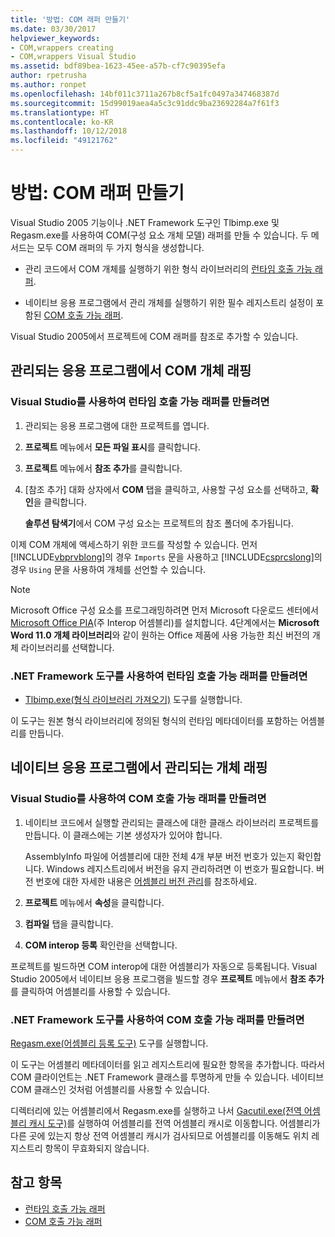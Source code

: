 ```yaml
---
title: '방법: COM 래퍼 만들기'
ms.date: 03/30/2017
helpviewer_keywords:
- COM,wrappers creating
- COM,wrappers Visual Studio
ms.assetid: bdf89bea-1623-45ee-a57b-cf7c90395efa
author: rpetrusha
ms.author: ronpet
ms.openlocfilehash: 14bf011c3711a267b8cf5a1fc0497a347468387d
ms.sourcegitcommit: 15d99019aea4a5c3c91ddc9ba23692284a7f61f3
ms.translationtype: HT
ms.contentlocale: ko-KR
ms.lasthandoff: 10/12/2018
ms.locfileid: "49121762"
---
```

# <a name="how-to-create-com-wrappers"></a>방법: COM 래퍼 만들기

Visual Studio 2005 기능이나 .NET Framework 도구인 Tlbimp.exe 및 Regasm.exe를 사용하여 COM(구성 요소 개체 모델) 래퍼를 만들 수 있습니다. 두 메서드는 모두 COM 래퍼의 두 가지 형식을 생성합니다.

-   관리 코드에서 COM 개체를 실행하기 위한 형식 라이브러리의 [런타임 호출 가능 래퍼](../../../docs/framework/interop/runtime-callable-wrapper.md).

-   네이티브 응용 프로그램에서 관리 개체를 실행하기 위한 필수 레지스트리 설정이 포함된 [COM 호출 가능 래퍼](../../../docs/framework/interop/com-callable-wrapper.md).

Visual Studio 2005에서 프로젝트에 COM 래퍼를 참조로 추가할 수 있습니다.

## <a name="wrap-com-objects-in-a-managed-application"></a>관리되는 응용 프로그램에서 COM 개체 래핑

### <a name="to-create-a-runtime-callable-wrapper-using-visual-studio"></a>Visual Studio를 사용하여 런타임 호출 가능 래퍼를 만들려면

1.  관리되는 응용 프로그램에 대한 프로젝트를 엽니다.

2.  **프로젝트** 메뉴에서 **모든 파일 표시**를 클릭합니다.

3.  **프로젝트** 메뉴에서 **참조 추가**를 클릭합니다.

4.  [참조 추가] 대화 상자에서 **COM** 탭을 클릭하고, 사용할 구성 요소를 선택하고, **확인**을 클릭합니다.

     **솔루션 탐색기**에서 COM 구성 요소는 프로젝트의 참조 폴더에 추가됩니다.

이제 COM 개체에 액세스하기 위한 코드를 작성할 수 있습니다. 먼저 [!INCLUDE[vbprvblong](../../../includes/vbprvblong-md.md)]의 경우 `Imports` 문을 사용하고 [!INCLUDE[csprcslong](../../../includes/csprcslong-md.md)]의 경우 `Using` 문을 사용하여 개체를 선언할 수 있습니다.

> [!NOTE]
> Microsoft Office 구성 요소를 프로그래밍하려면 먼저 Microsoft 다운로드 센터에서 [Microsoft Office PIA](https://go.microsoft.com/fwlink/?LinkId=50479)(주 Interop 어셈블리)를 설치합니다. 4단계에서는 **Microsoft Word 11.0 개체 라이브러리**와 같이 원하는 Office 제품에 사용 가능한 최신 버전의 개체 라이브러리를 선택합니다.  
  
### <a name="to-create-a-runtime-callable-wrapper-using-net-framework-tools"></a>.NET Framework 도구를 사용하여 런타임 호출 가능 래퍼를 만들려면  
  
-   [Tlbimp.exe(형식 라이브러리 가져오기)](../../../docs/framework/tools/tlbimp-exe-type-library-importer.md) 도구를 실행합니다.  
  
 이 도구는 원본 형식 라이브러리에 정의된 형식의 런타임 메타데이터를 포함하는 어셈블리를 만듭니다.  
  
## <a name="wrap-managed-objects-in-a-native-application"></a>네이티브 응용 프로그램에서 관리되는 개체 래핑  
  
### <a name="to-create-a-com-callable-wrapper-using-visual-studio"></a>Visual Studio를 사용하여 COM 호출 가능 래퍼를 만들려면  
  
1.  네이티브 코드에서 실행할 관리되는 클래스에 대한 클래스 라이브러리 프로젝트를 만듭니다. 이 클래스에는 기본 생성자가 있어야 합니다.  
  
     AssemblyInfo 파일에 어셈블리에 대한 전체 4개 부분 버전 번호가 있는지 확인합니다. Windows 레지스트리에서 버전을 유지 관리하려면 이 번호가 필요합니다. 버전 번호에 대한 자세한 내용은 [어셈블리 버전 관리](../../../docs/framework/app-domains/assembly-versioning.md)를 참조하세요.  
  
2.  **프로젝트** 메뉴에서 **속성**을 클릭합니다.  
  
3.  **컴파일** 탭을 클릭합니다.  
  
4.  **COM interop 등록** 확인란을 선택합니다.  
  
 프로젝트를 빌드하면 COM interop에 대한 어셈블리가 자동으로 등록됩니다. Visual Studio 2005에서 네이티브 응용 프로그램을 빌드할 경우 **프로젝트** 메뉴에서 **참조 추가**를 클릭하여 어셈블리를 사용할 수 있습니다.  
  
### <a name="to-create-a-com-callable-wrapper-using-net-framework-tools"></a>.NET Framework 도구를 사용하여 COM 호출 가능 래퍼를 만들려면  
  
[Regasm.exe(어셈블리 등록 도구)](../../../docs/framework/tools/regasm-exe-assembly-registration-tool.md) 도구를 실행합니다.  
  
이 도구는 어셈블리 메타데이터를 읽고 레지스트리에 필요한 항목을 추가합니다. 따라서 COM 클라이언트는 .NET Framework 클래스를 투명하게 만들 수 있습니다. 네이티브 COM 클래스인 것처럼 어셈블리를 사용할 수 있습니다.  
  
디렉터리에 있는 어셈블리에서 Regasm.exe를 실행하고 나서 [Gacutil.exe(전역 어셈블리 캐시 도구)](../../../docs/framework/tools/gacutil-exe-gac-tool.md)를 실행하여 어셈블리를 전역 어셈블리 캐시로 이동합니다. 어셈블리가 다른 곳에 있는지 항상 전역 어셈블리 캐시가 검사되므로 어셈블리를 이동해도 위치 레지스트리 항목이 무효화되지 않습니다.  
  
## <a name="see-also"></a>참고 항목  

- [런타임 호출 가능 래퍼](../../../docs/framework/interop/runtime-callable-wrapper.md)  
- [COM 호출 가능 래퍼](../../../docs/framework/interop/com-callable-wrapper.md)
